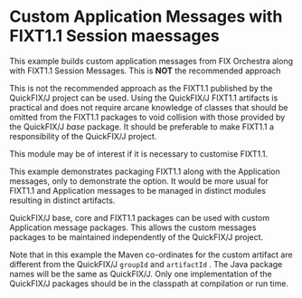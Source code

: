 # Custom Application Messages with FIXT1.1 Session maessages

This example builds custom application messages from FIX Orchestra along with FIXT1.1 Session Messages. This is **NOT** the recommended approach

This is not the recommended approach as the FIXT1.1 published by the QuickFIX/J project can be used.
Using the QuickFIX/J FIXT1.1 artifacts is practical and does not require arcane knowledge of classes that should 
be omitted from the FIXT1.1 packages to void collision with those provided by the QuickFIX/J _base_ package. 
It should be preferable to make FIXT1.1  a responsibility of the QuickFIX/J project. 

This module may be of interest if it is necessary to customise FIXT1.1. 

This example demonstrates packaging FIXT1.1 along with the Application messages, only to demonstrate the option. 
It would be more usual for FIXT1.1 and Application messages to be managed in distinct 
modules resulting in distinct artifacts.

QuickFIX/J base, core and FIXT1.1 packages can be used with custom Application message packages. 
This allows the custom messages packages to be maintained independently of the QuickFIX/J project.

Note that in this example the Maven co-ordinates for the custom artifact are different from the QuickFIX/J
`groupId` and `artifactId` . The Java package names will be the same as QuickFIX/J.
Only one implementation of the QuickFIX/J packages should be in the classpath at compilation or run time.
